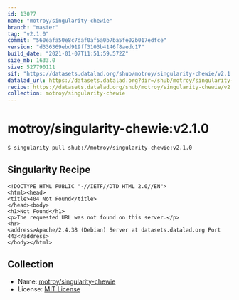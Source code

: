 ```yaml
---
id: 13077
name: "motroy/singularity-chewie"
branch: "master"
tag: "v2.1.0"
commit: "560eafa50e8c7daf0af5a0b7ba5fe02b017edfce"
version: "d336369ebd919ff3103b4146f8aedc17"
build_date: "2021-01-07T11:51:59.572Z"
size_mb: 1633.0
size: 527790111
sif: "https://datasets.datalad.org/shub/motroy/singularity-chewie/v2.1.0/2021-01-07-560eafa5-d336369e/d336369ebd919ff3103b4146f8aedc17.sif"
datalad_url: https://datasets.datalad.org?dir=/shub/motroy/singularity-chewie/v2.1.0/2021-01-07-560eafa5-d336369e/
recipe: https://datasets.datalad.org/shub/motroy/singularity-chewie/v2.1.0/2021-01-07-560eafa5-d336369e/Singularity
collection: motroy/singularity-chewie
---
```


# motroy/singularity-chewie:v2.1.0

```bash
$ singularity pull shub://motroy/singularity-chewie:v2.1.0
```

## Singularity Recipe

```singularity
<!DOCTYPE HTML PUBLIC "-//IETF//DTD HTML 2.0//EN">
<html><head>
<title>404 Not Found</title>
</head><body>
<h1>Not Found</h1>
<p>The requested URL was not found on this server.</p>
<hr>
<address>Apache/2.4.38 (Debian) Server at datasets.datalad.org Port 443</address>
</body></html>
```

## Collection

 - Name: [motroy/singularity-chewie](https://github.com/motroy/singularity-chewie)
 - License: [MIT License](https://api.github.com/licenses/mit)

